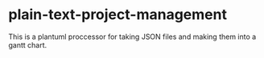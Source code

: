 # plain-text-project-management

This is a plantuml proccessor for taking JSON files and making them into a gantt chart.
